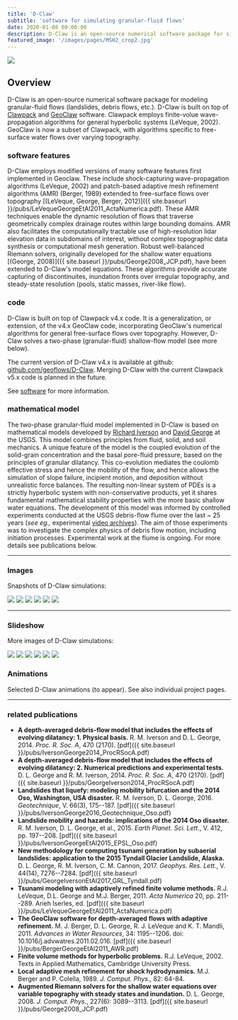 ```yaml
---
title: 'D-Claw'
subtitle: 'software for simulating granular-fluid flows'
date: 2020-01-08 00:00:00
description: D-Claw is an open-source numerical software package for simulating granular-fluid flows, such as landslides, debris flows, and lahars.
featured_image: '/images/pages/MSH2_crop2.jpg'
---
```


![](/images/projects/dclaw/misc/Rainier_frame00015.png)

## Overview

D-Claw is an open-source numerical software package for modeling granular-fluid flows (landslides, debris flows, etc.). D-Claw is built on top of [Clawpack](www.clawpack.org) and [GeoClaw](www.geoclaw.org) software. Clawpack employs finite-volue wave-propagation algorithms for general hyperbolic systems (LeVeque, 2002). GeoClaw is now a subset of Clawpack, with algorithms specific to free-surface water flows over varying topography. 

### software features

D-Claw employs modified versions of many software features first implemented in Geoclaw. These include shock-capturing wave-propagation algorithms (LeVeque, 2002) and patch-based adaptive mesh refinement algorithms (AMR) (Berger, 1989) extended to free-surface flows over topography [(LeVeque, George, Berger, 2012)]({{ site.baseurl }}/pubs/LeVequeGeorgeEtAl2011_ActaNumerica.pdf). These AMR techniques enable the dynamic resolution of flows that traverse geometrically complex drainage routes within large bounding domains. AMR also facilitates the computationally tractable use of high-resolution lidar elevation data in subdomains of interest, without complex topographic data synthesis or computational mesh generation. Robust well-balanced Riemann solvers, originally developed for the shallow water equations [(George, 2008)]({{ site.baseurl }}/pubs/George2008_JCP.pdf), have been extended to D-Claw's model equations. These algorithms provide accurate capturing of discontinuites, inundation fronts over irregular topography, and steady-state resolution (pools, static masses, river-like flow). 

### code

D-Claw is built on top of Clawpack v4.x code. It is a generalization, or extension, of the v4.x GeoClaw code, incorporating GeoClaw's numerical algorithms for general free-surface flows over topography. However, D-Claw solves a two-phase (granular-fluid) shallow-flow model (see more below).

The current version of D-Claw v4.x is available at github: [github.com/geoflows/D-Claw](https://github.com/geoflows/D-Claw). Merging D-Claw with the current Clawpack v5.x code is planned in the future. 

See [software](/software/) for more information.

### mathematical model

The two-phase granular-fluid model implemented in D-Claw is based on mathematical models developed by [Richard Iverson](https://www.usgs.gov/staff-profiles/richard-m-iverson) and [David George](https://www.usgs.gov/staff-profiles/david-l-george) at the USGS. This model combines principles from fluid, solid, and soil mechanics. A unique feature of the model is the coupled evolution of the solid-grain concentration and the basal pore-fluid pressure, based on the principles of granular dilatancy. This co-evolution mediates the coulomb effective stress and hence the mobility of the flow, and hence allows the simulation of slope failure, incipient motion, and deposition without unrealistic force balances. The resulting non-linear system of PDEs is a strictly hyperbolic system with non-conservative products, yet it shares fundamental mathematical stability properties with the more basic shallow water equations. The development of this model was informed by controlled experiments conducted at the USGS debris-flow flume over the last ~ 25 years (*see eg.,* experimental [video archives](https://pubs.usgs.gov/of/2007/1315/)). The aim of those experiments was to investigate the complex physics of debris flow motion, including initiation processes. Experimental work at the flume is ongoing. For more details see publications below.


---

### Images

Snapshots of D-Claw simulations:

<div class="gallery" data-columns="3">
	<img src="/images/projects/dclaw/misc/Rainier_frame00015.png">
	<img src="/images/projects/dclaw/misc/Rainierframe00080.png">
	<img src="/images/projects/dclaw/misc/Alderframe00083.png">
	<img src="/images/projects/dclaw/misc/tyndall_oblique_frame00015.png">
	<img src="/images/projects/dclaw/misc/Sisters_frame00035.png">
	<img src="/images/projects/dclaw/misc/dclaw_oso.jpg">
</div>


---

### Slideshow

More images of D-Claw simulations:

<div class="gallery" data-columns="1">
	<img src="/images/projects/dclaw/misc/Rainier_frame00015.png">
	<img src="/images/projects/dclaw/misc/Rainierframe00080.png">
	<img src="/images/projects/dclaw/misc/tyndall_oblique_frame00015.png">
	<img src="/images/projects/dclaw/misc/Sisters_frame00035.png">
	<img src="/images/projects/dclaw/misc/Alderframe00083.png">
	<img src="/images/projects/dclaw/misc/dclaw_oso.jpg">
</div>

### Animations

Selected D-Claw animations (to appear). See also individual project pages.

---

### related publications

*  **A depth-averaged debris-flow model that includes the effects of evolving dilatancy: 1. Physical basis.** R. M. Iverson and D. L. George, 2014. *Proc. R. Soc. A*, 470 (2170). [pdf]({{ site.baseurl }}/pubs/IversonGeorge2014_ProcRSocA.pdf)
* **A depth-averaged debris-flow model that includes the effects of evolving dilatancy: 2. Numerical predictions and experimental tests.** D. L. George and R. M. Iverson, 2014. *Proc. R. Soc. A*, 470 (2170). [pdf]({{ site.baseurl }}/pubs/GeorgeIverson2014_ProcRSocA.pdf) 
* **Landslides that liquefy: modeling mobility bifurcation and the 2014 Oso, Washington, USA disaster.** R. M. Iverson, D. L. George, 2016. *Geotechnique*, V. 66(3), 175--187. [pdf]({{ site.baseurl }}/pubs/IversonGeorge2016_Geotechnique_Oso.pdf)
* **Landslide mobility and hazards: implications of the 2014 Oso disaster.** R. M. Iverson, D. L. George, et al., 2015. *Earth Planet. Sci. Lett.*, V. 412, pp. 197--208. [pdf]({{ site.baseurl }}/pubs/IversonGeorgeEtAl2015_EPSL_Oso.pdf)
*  **New methodology for computing tsunami generation by subaerial landslides: application to the 2015 Tyndall Glacier Landslide, Alaska.** D. L. George, R. M. Iverson, C. M. Cannon, 2017. *Geophys. Res. Lett.*, V. 44(14), 7276--7284.  [pdf]({{ site.baseurl }}/pubs/GeorgeIversonEtAl2017_GRL_Tyndall.pdf)
* **Tsunami modeling with adaptively refined finite volume methods.** R.J. LeVeque, D.L. George and M.J. Berger, 2011. *Acta Numerica* 20, pp. 211--289. Arieh Iserles, ed. [pdf]({{ site.baseurl }}/pubs/LeVequeGeorgeEtAl2011_ActaNumerica.pdf)
* **The GeoClaw software for depth-averaged flows with adaptive refinement.**  M. J. Berger, D. L. George, R. J. LeVeque and K. T. Mandli, 2011. *Advances in Water Resources*, 34: 1195--1206. doi: 10.1016/j.advwatres.2011.02.016. [pdf]({{ site.baseurl }}/pubs/BergerGeorgeEtAl2011_AWR.pdf)
* **Finite volume methods for hyperbolic problems.** R.J. LeVeque, 2002. Texts in Applied Mathematics, Cambridge University Press.
* **Local adaptive mesh refinement for shock hydrodynamics.** M.J. Berger and P. Colella, 1989. *J. Comput. Phys.,* 82: 64-84. 
* **Augmented Riemann solvers for the shallow water equations over variable topography with steady states and inundation.** D. L. George, 2008. *J. Comput. Phys.*, 227(6): 3089--3113. [pdf]({{ site.baseurl }}/pubs/George2008_JCP.pdf)